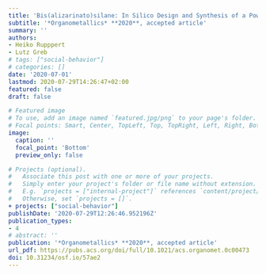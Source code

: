 ```yaml
---
title: 'Bis(alizarinato)silane: In Silico Design and Synthesis of a Powerful Chromogenic Lewis Acid as a Dual-Gated Fluoride Ion Probe.'
subtitle: '*Organometallics* **2020**, accepted article'
summary: ''
authors:
- Heiko Rupppert
- Lutz Greb
# tags: ["social-behavior"]
# categories: []
date: '2020-07-01'
lastmod: 2020-07-29T14:26:47+02:00
featured: false
draft: false

# Featured image
# To use, add an image named `featured.jpg/png` to your page's folder.
# Focal points: Smart, Center, TopLeft, Top, TopRight, Left, Right, BottomLeft, Bottom, BottomRight.
image:
  caption: ''
  focal_point: 'Bottom'
  preview_only: false

# Projects (optional).
#   Associate this post with one or more of your projects.
#   Simply enter your project's folder or file name without extension.
#   E.g. `projects = ["internal-project"]` references `content/project/deep-learning/index.md`.
#   Otherwise, set `projects = []`.
+ projects: ["social-behavior"]
publishDate: '2020-07-29T12:26:46.952196Z'
publication_types:
- 4
# abstract: ''
publication: '*Organometallics* **2020**, accepted article'
url_pdf: https://pubs.acs.org/doi/full/10.1021/acs.organomet.0c00473
doi: 10.31234/osf.io/57ae2
---
```

